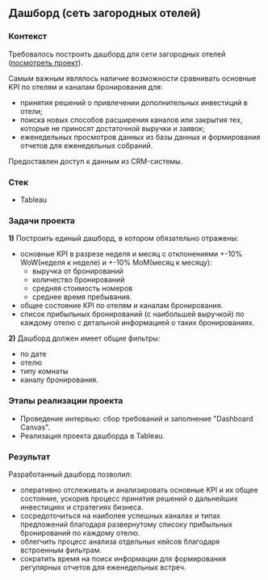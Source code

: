 ## Дашборд (сеть загородных отелей)

### Контекст
Требовалось построить дашборд для сети загородных отелей ([посмотреть проект](https://public.tableau.com/app/profile/ekaterina.chezhina/viz/Hospitality_17235860333150/Hospitality)). 

Самым важным являлось наличие возможности сравнивать основные KPI по отелям и каналам бронирования для:
 - принятия решений о привлечении дополнительных инвестиций в отели;
 - поиска новых способов расширения каналов или закрытия теx, которые не приносят достаточной выручки и заявок;
 - еженедельных просмотров данных из базы данных и формирования отчетов для еженедельных собраний.

Предоставлен доступ к данным из CRM-системы. 

### Стек
 - Tableau

### Задачи проекта
**1)** Построить единый дашборд, в котором обязательно отражены:
 - основные KPI в разрезе неделя и месяц с отклонениями +-10% WoW(неделя к неделе) и +-10% MoM(месяц к месяцу):
    - выручка от бронирований
    - количество бронирований
    - средняя стоимость номеров
    - среднее время пребывания.
 - общее состояние КPI по отелям и каналам бронирования.
 - список прибыльных бронирований (c наибольшей выручкой) по каждому отелю с детальной информацией о таких бронированиях.

**2)** Дашборд должен имеет общие фильтры:
 - по дате
 - отелю
 - типу комнаты
 - каналу бронирования.

### Этапы реализации проекта
 - Проведение интервью: сбор требований и заполнение "Dashboard Canvas".
 - Реализация проекта дашборда в Tableau.

### Результат
Разработанный дашборд позволил:
- оперативно отслеживать и анализировать основные KPI и их общее состояние, ускорив процесс принятия решений о дальнейших инвестициях и стратегиях бизнеса.
- сосредоточиться на наиболее успешных каналах и типах предложений благодаря развернутому списоку прибыльных бронирований по каждому отелю.
- облегчить процесс анализа отдельных кейсов благодаря встроенным фильтрам.
- сократить время на поиск информации для формирования регулярных отчетов для еженедельных встреч.
